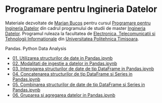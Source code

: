 # Programare pentru Ingineria Datelor

Materiale dezvoltate de [Marian Bucos](https://datalab.upt.ro/marian-bucos/) pentru cursul [Programare pentru Ingineria Datelor](https://datalab.upt.ro/cursuri/programare-pentru-ingineria-datelor) din cadrul programului de studii de master [Ingineria Datelor](https://datalab.upt.ro/cursuri/ingineria-datelor/). Programul ruleaza la facultatea de [Electronica, Telecomunicatii si Tehnologii Informationale](https://etcti.upt.ro/) din [Universitatea Politehnica Timisoara](https://www.upt.ro/).

Pandas. Python Data Analysis
- [01. Utilizarea structurilor de date in Pandas.ipynb](./notebooks/01.%20Utilizarea%20structurilor%20de%20date%20in%20Pandas.ipynb)
- [02. Modalitati de ingestie a datelor in Pandas.ipynb](./notebooks/02.%20Modalitati%20de%20ingestie%20a%20datelor%20in%20Pandas.ipynb)
- [03. Interogarea structurilor de date de tip DataFrame in Pandas.ipynb](./notebooks/03.%20Interogarea%20structurilor%20de%20date%20de%20tip%20DataFrame%20in%20Pandas.ipynb)
- [04. Concatenarea structurilor de tip DataFrame si Series in Pandas.ipynb](./notebooks/04.%20Concatenarea%20structurilor%20de%20date%20de%20tip%20DataFrame%20si%20Series%20in%20Pandas.ipynb)
- [05. Combinarea structurilor de date de tip DataFrame si Series in Pandas.ipynb](./notebooks/05.%20Combinarea%20structurilor%20de%20date%20de%20tip%20DataFrame%20si%20Series%20in%20Pandas.ipynb)
- [06. Gruparea si agregarea datelor in Pandas.ipynb](./notebooks/06.%20Gruparea%20si%20agregarea%20datelor%20in%20Pandas.ipynb)
